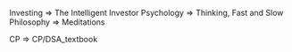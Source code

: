 Investing => The Intelligent Investor
Psychology => Thinking, Fast and Slow
Philosophy => Meditations

CP => CP/DSA_textbook
